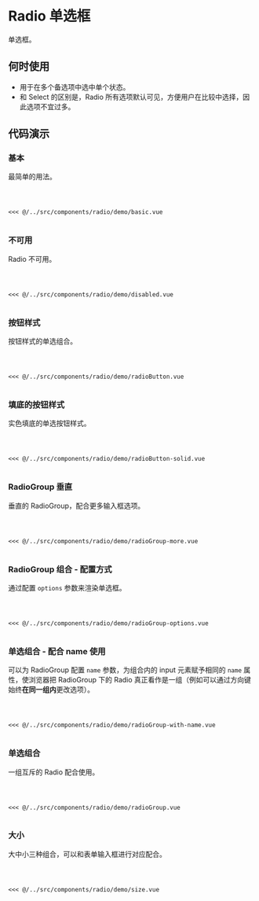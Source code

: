# Radio 单选框
单选框。

## 何时使用
- 用于在多个备选项中选中单个状态。
- 和 Select 的区别是，Radio 所有选项默认可见，方便用户在比较中选择，因此选项不宜过多。

## 代码演示

### 基本
最简单的用法。

<Code>
<Basic></Basic>
<Wrapper slot="code">
<<< @/../src/components/radio/demo/basic.vue
</Wrapper>
</Code>

### 不可用
Radio 不可用。

<Code>
<Disabled></Disabled>
<Wrapper slot="code">
<<< @/../src/components/radio/demo/disabled.vue
</Wrapper>
</Code>

### 按钮样式
按钮样式的单选组合。

<Code>
<RadioButton></RadioButton>
<Wrapper slot="code">
<<< @/../src/components/radio/demo/radioButton.vue
</Wrapper>
</Code>

### 填底的按钮样式
实色填底的单选按钮样式。

<Code>
<RadioButtonSolid></RadioButtonSolid>
<Wrapper slot="code">
<<< @/../src/components/radio/demo/radioButton-solid.vue
</Wrapper>
</Code>

### RadioGroup 垂直
垂直的 RadioGroup，配合更多输入框选项。

<Code>
<RadioGroupMore></RadioGroupMore>
<Wrapper slot="code">
<<< @/../src/components/radio/demo/radioGroup-more.vue
</Wrapper>
</Code>

### RadioGroup 组合 - 配置方式
通过配置 `options` 参数来渲染单选框。

<Code>
<RadioGroupOptions></RadioGroupOptions>
<Wrapper slot="code">
<<< @/../src/components/radio/demo/radioGroup-options.vue
</Wrapper>
</Code>

### 单选组合 - 配合 name 使用
可以为 RadioGroup 配置 `name` 参数，为组合内的 input 元素赋予相同的 `name` 属性，使浏览器把 RadioGroup 下的 Radio 真正看作是一组（例如可以通过方向键始终**在同一组内**更改选项）。

<Code>
<RadioGroupWithName></RadioGroupWithName>
<Wrapper slot="code">
<<< @/../src/components/radio/demo/radioGroup-with-name.vue
</Wrapper>
</Code>

### 单选组合
一组互斥的 Radio 配合使用。

<Code>
<RadioGroup></RadioGroup>
<Wrapper slot="code">
<<< @/../src/components/radio/demo/radioGroup.vue
</Wrapper>
</Code>

### 大小
大中小三种组合，可以和表单输入框进行对应配合。

<Code>
<Size></Size>
<Wrapper slot="code">
<<< @/../src/components/radio/demo/size.vue
</Wrapper>
</Code>


<script>
import Basic from '~comps/radio/demo/basic';
import Disabled from '~comps/radio/demo/disabled';
import RadioButton from '~comps/radio/demo/radioButton';
import RadioButtonSolid from '~comps/radio/demo/radioButton-solid';
import RadioGroupMore from '~comps/radio/demo/radioGroup-more';
import RadioGroupOptions from '~comps/radio/demo/radioGroup-options';
import RadioGroupWithName from '~comps/radio/demo/radioGroup-with-name';
import RadioGroup from '~comps/radio/demo/radioGroup';
import Size from '~comps/radio/demo/size';

export default {
    components: {
        Basic,
        Disabled,
        RadioButton,
        RadioButtonSolid,
        RadioGroupMore,
        RadioGroupOptions,
        RadioGroupWithName,
        RadioGroup,
        Size,
    },
}
</script>
